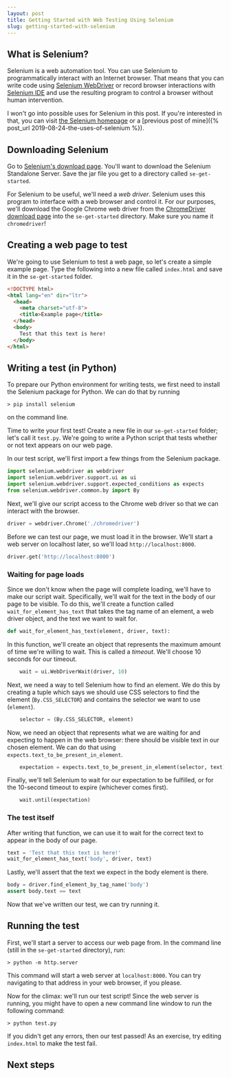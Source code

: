 ```yaml
---
layout: post
title: Getting Started with Web Testing Using Selenium
slug: getting-started-with-selenium
---
```


<!-- TODO: Introduce article -->
<!-- NOTE: assumed use of Chrome -->

## What is Selenium?

Selenium is a web automation tool. You can use Selenium to programmatically
interact with an Internet browser. That means that you can write code using
[Selenium WebDriver](https://www.seleniumhq.org/projects/webdriver/) or record
browser interactions with [Selenium
IDE](https://www.seleniumhq.org/selenium-ide/) and use the resulting program to
control a browser without human intervention.

I won't go into possible uses for Selenium in this post. If you're interested in
that, you can visit [the Selenium homepage](https://www.seleniumhq.org) or a
[previous post of mine]({% post_url 2019-08-24-the-uses-of-selenium %}).

## Downloading Selenium

<!-- QUESTION: Do we need this step? -->
Go to [Selenium's download page](https://www.seleniumhq.org/download/). You'll
want to download the Selenium Standalone Server. Save the jar file you get to a
directory called `se-get-started`.

For Selenium to be useful, we'll need a *web driver*. Selenium uses this program
to interface with a web browser and control it. For our purposes, we'll download
the Google Chrome web driver from the [ChromeDriver download
page](https://sites.google.com/a/chromium.org/chromedriver/downloads) into the
`se-get-started` directory. Make sure you name it `chromedriver`!

## Creating a web page to test

We're going to use Selenium to test a web page, so let's create a simple example
page. Type the following into a new file called `index.html` and save it in the
`se-get-started` folder.

```html
<!DOCTYPE html>
<html lang="en" dir="ltr">
  <head>
    <meta charset="utf-8">
    <title>Example page</title>
  </head>
  <body>
    Test that this text is here!
  </body>
</html>
```

## Writing a test (in Python)

To prepare our Python environment for writing tests, we first need to install
the Selenium package for Python. We can do that by running

```shell
> pip install selenium
```

on the command line.

Time to write your first test! Create a new file in our `se-get-started` folder;
let's call it `test.py`. We're going to write a Python script that tests whether
or not text appears on our web page.

In our test script, we'll first import a few things from the Selenium package.

```python
import selenium.webdriver as webdriver
import selenium.webdriver.support.ui as ui
import selenium.webdriver.support.expected_conditions as expects
from selenium.webdriver.common.by import By
```

Next, we'll give our script access to the Chrome web driver so that we can
interact with the browser.

```python
driver = webdriver.Chrome('./chromedriver')
```

Before we can test our page, we must load it in the browser. We'll start a web
server on localhost later, so we'll load `http://localhost:8000`.

```python
driver.get('http://localhost:8000')
```

### Waiting for page loads

Since we don't know when the page will complete loading, we'll have to make our
script wait. Specifically, we'll wait for the text in the body of our page to be
visible. To do this, we'll create a function called `wait_for_element_has_text`
that takes the tag name of an element, a web driver object, and the text we want
to wait for.

```python
def wait_for_element_has_text(element, driver, text):
```

In this function, we'll create an object that represents the maximum amount of
time we're willing to wait. This is called a *timeout*. We'll choose 10 seconds
for our timeout.

```python
    wait = ui.WebDriverWait(driver, 10)
```

Next, we need a way to tell Selenium how to find an element. We do this by
creating a tuple which says we should use CSS selectors to find the element
(`By.CSS_SELECTOR`) and contains the selector we want to use (`element`).

```python
    selector = (By.CSS_SELECTOR, element)
```

Now, we need an object that represents what we are waiting for and expecting to
happen in the web browser: there should be visible text in our chosen element.
We can do that using `expects.text_to_be_present_in_element`.

```python
    expectation = expects.text_to_be_present_in_element(selector, text)
```

Finally, we'll tell Selenium to wait for our expectation to be fulfilled, or for
the 10-second timeout to expire (whichever comes first).

```python
    wait.until(expectation)
```

### The test itself

After writing that function, we can use it to wait for the correct text to
appear in the body of our page.

```python
text = 'Test that this text is here!'
wait_for_element_has_text('body', driver, text)
```

Lastly, we'll assert that the text we expect in the body element is there.

```python
body = driver.find_element_by_tag_name('body')
assert body.text == text
```

Now that we've written our test, we can try running it.

## Running the test

First, we'll start a server to access our web page from. In the command line
(still in the `se-get-started` directory), run:

```shell
> python -m http.server
```

This command will start a web server at `localhost:8000`. You can try navigating
to that address in your web browser, if you please.

Now for the climax: we'll run our test script! Since the web server is running,
you might have to open a new command line window to run the following command:

```shell
> python test.py
```

If you didn't get any errors, then our test passed! As an exercise, try editing
`index.html` to make the test fail.

## Next steps

